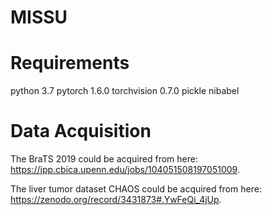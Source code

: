# MISSU
# Requirements
python 3.7
pytorch 1.6.0
torchvision 0.7.0
pickle
nibabel
# Data Acquisition
The BraTS 2019 could be acquired from here: https://ipp.cbica.upenn.edu/jobs/104051508197051009.

The liver tumor dataset CHAOS could be acquired from here: https://zenodo.org/record/3431873#.YwFeQi_4jUp.
